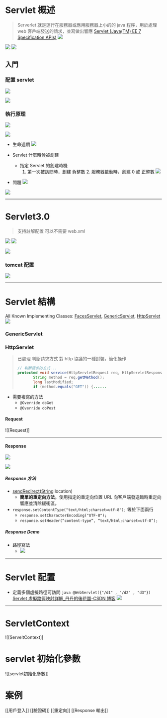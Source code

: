 # Servlet 概述

> Serverlet 就是運行在服務器或應用服務器上小的的 java 程序，用於處理 web 客戶端發送的請求，並寫做出響應
> [Servlet (Java(TM) EE 7 Specification APIs)](https://docs.oracle.com/javaee/7/api/toc.htm)
> ![](https://i.imgur.com/FQ0rtVb.png)

![](https://i.imgur.com/Hxfq9C4.png)
![](https://i.imgur.com/tN1C3aL.png)

## 入門

### 配置 servlet

![](https://i.imgur.com/SJlWE8M.png)

![](https://i.imgur.com/kNL1t76.png)

### 執行原理

![](https://i.imgur.com/FIy683T.png)

![](https://i.imgur.com/YtB0JLQ.png)

- 生命週期
  ![](https://i.imgur.com/c6x3nJj.png)

- Servlet 什麼時候被創建
  - 指定 Servlet 的創建時機  
     1. 第一次被訪問時，創建 負整數 2. 服務器啟動時，創建 0 或 正整數
    ![](https://i.imgur.com/sDupOsi.png)
- 問題
  ![](https://i.imgur.com/BisHauj.png)

![](https://i.imgur.com/EI4NKZR.png)

---

# Servlet3.0

> 支持註解配置
> 可以不需要 web.xml

![](https://i.imgur.com/T4glFuH.png)
![](https://i.imgur.com/ACiQ45m.png)

![](https://i.imgur.com/fUEbLDs.png)

### tomcat 配置

![](https://i.imgur.com/cpBJuLx.png)

---

# Servlet 結構

All Known Implementing Classes:
[FacesServlet](https://javaee.github.io/javaee-spec/javadocs/javax/faces/webapp/FacesServlet.html 'class in javax.faces.webapp'), [GenericServlet](https://javaee.github.io/javaee-spec/javadocs/javax/servlet/GenericServlet.html 'class in javax.servlet'), [HttpServlet](https://javaee.github.io/javaee-spec/javadocs/javax/servlet/http/HttpServlet.html 'class in javax.servlet.http')
![](https://i.imgur.com/CiwNqEs.png)

### GenericServlet

### HttpServlet

> 已處理 判斷請求方式
> 對 http 協議的一種封裝，簡化操作
>
> ```java
> // 判斷請求的方式...
> protected void service(HttpServletRequest req, HttpServletResponse resp) throws ServletException, IOException {
>        String method = req.getMethod();
>        long lastModified;
>        if (method.equals("GET")) {......
> ```

- 需要複寫的方法
  - `@Override doGet`
  - `@Override doPost`

#### Request

![[Request]]

---

#### Response

![](https://i.imgur.com/sigB20N.png)

![](https://i.imgur.com/hCWYb7D.png)

##### Response 方法

- [sendRedirect](https://javaee.github.io/javaee-spec/javadocs/javax/servlet/http/HttpServletResponse.html#sendRedirect-java.lang.String-)([String](http://docs.oracle.com/javase/8/docs/api/java/lang/String.html?is-external=true 'class or interface in java.lang') location)
  - **簡單的重定向方法**。使用指定的重定向位置 URL 向客戶端發送臨時重定向響應並清除緩衝區。
- `response.setContentType("text/html;charset=utf-8");`
  等於下面兩行
  - `response.setCharacterEncoding("UTF-8");`
  - `response.setHeader(“content-type”, “text/html;charset=utf-8”);`

##### Response Demo

- 路徑寫法
  - ![](https://i.imgur.com/8i864oN.png)

---

# Servlet 配置

- 定義多個虛擬路徑可訪問
  `java @WebServlet({"/d1" , "/d2" , "d3"}) `
  [Servlet 虛擬路徑映射詳解\_丹丹的後花園-CSDN 博客](https://blog.csdn.net/qq_34666857/article/details/104450306)
  ![](https://i.imgur.com/cuUogx8.png)

---

# ServletContext

![[ServeltContext]]

# servlet 初始化參數

![[servlet初始化參數]]

# 案例

[[用戶登入]]
[[驗證碼]]
[[重定向]]
[[Response 輸出]]

